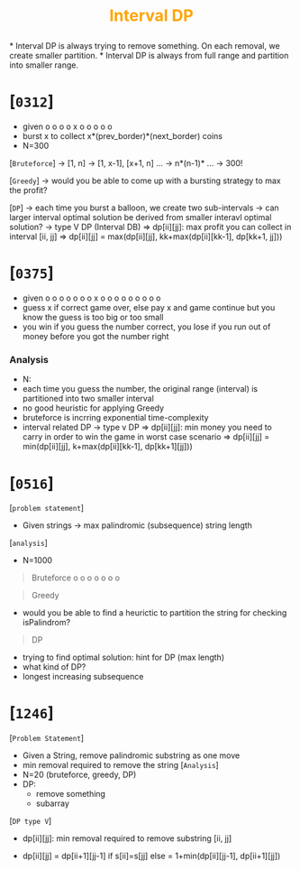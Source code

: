 # <p style="text-align: center"> <span style="color:Orange"> Interval DP</span> </p>

<p>
    * Interval DP is always trying to remove something.  On each removal, we create smaller partition.  
    * Interval DP is always from full range and partition into smaller range.
</p>


# [`0312`]
* given o o o o x o o o o o
* burst x to collect x*(prev_border)*(next_border) coins
* N=300

[`Bruteforce`]
-> [1, n] -> [1, x-1], [x+1, n] ...
-> n*(n-1)* ...
-> 300!

[`Greedy`]
-> would you be able to come up with a bursting strategy to max the profit?

[`DP`]
-> each time you burst a balloon, we create two sub-intervals
-> can larger interval optimal solution be derived from smaller interavl optimal solution?
-> type V DP (Interval DB)
=> dp[ii][jj]: max profit you can collect in interval [ii, jj]
=> dp[ii][jj] = max(dp[ii][jj], kk+max(dp[ii][kk-1], dp[kk+1, jj]))

  
# [`0375`]
* given o o o o o o o x o o o o o o o o o
* guess x if correct game over, else pay x and game continue but you know the guess is too big or too small
* you win if you guess the number correct, you lose if you run out of money before you got the number right

### Analysis
* N:
* each time you guess the number, the original range (interval) is partitioned into two smaller interval
* no good heuristic for applying Greedy
* bruteforce is incrring exponential time-complexity
* interval related DP -> type v DP
=> dp[ii][jj]: min money you need to carry in order to win the game in worst case scenario
=> dp[ii][jj] = min(dp[ii][jj], k+max(dp[ii][kk-1], dp[kk+1][jj]))


# [`0516`]
[`problem statement`]
* Given strings -> max palindromic (subsequence) string length  
  
[`analysis`]
* N=1000
> Bruteforce
o o o o o o o


> Greedy  
* would you be able to find a heurictic to partition the string for checking isPalindrom?
  
> DP
* trying to find optimal solution: hint for DP (max length)
* what kind of DP?
* longest increasing subsequence

# [`1246`]
[`Problem Statement`]  
* Given a String, remove palindromic substring as one move
* min removal required to remove the string
[`Analysis`]  
* N=20 (bruteforce, greedy, DP)
* DP: 
  * remove something
  * subarray

[`DP type V`]  
* dp[ii][jj]: min removal required to remove substring [ii, jj]
  
* dp[ii][jj] = dp[ii+1][jj-1] if s[ii]=s[jj]
  else
             = 1+min(dp[ii][jj-1], dp[ii+1][jj])
   


